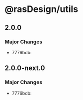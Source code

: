 # @rasDesign/utils

## 2.0.0

### Major Changes

- 7776bdb:

## 2.0.0-next.0

### Major Changes

- 7776bdb:
